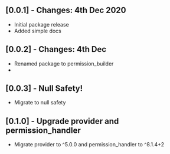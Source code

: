 ## [0.0.1] - Changes: 4th Dec 2020
- Initial package release
- Added simple docs

## [0.0.2] - Changes: 4th Dec 
- Renamed package to permission_builder
- 
## [0.0.3] - Null Safety!
-   Migrate to null safety

## [0.1.0] - Upgrade provider and permission_handler
-   Migrate provider to ^5.0.0 and permission_handler to ^8.1.4+2